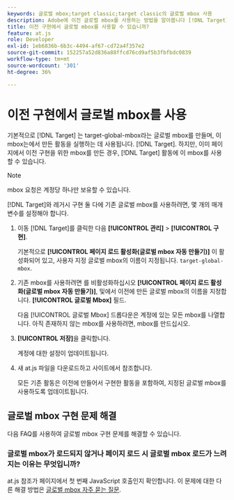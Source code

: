 ```yaml
---
keywords: 글로벌 mbox;target classic;target classic의 글로벌 mbox 사용
description: Adobe에 이전 글로벌 mbox를 사용하는 방법을 알아봅니다 [!DNL Target] 활동은 기존 구현을 위해 페이지에 글로벌 mbox를 이미 만든 경우입니다.
title: 이전 구현에서 글로벌 mbox를 사용할 수 있습니까?
feature: at.js
role: Developer
exl-id: 1eb6836b-6b3c-4494-af67-cd72a4f357e2
source-git-commit: 152257a52d836a88ffcd76cd9af5b3fbfbdc0839
workflow-type: tm+mt
source-wordcount: '301'
ht-degree: 36%

---
```


# 이전 구현에서 글로벌 mbox를 사용

기본적으로 [!DNL Target] 는 target-global-mbox라는 글로벌 mbox를 만들며, 이 mbox는에서 만든 활동을 실행하는 데 사용됩니다. [!DNL Target]. 하지만, 이미 페이지에서 이전 구현을 위한 mbox를 만든 경우, [!DNL Target] 활동에 이 mbox를 사용할 수 있습니다.

>[!NOTE]
>
>mbox 요청은 계정당 하나만 보유할 수 있습니다.

[!DNL Target]와 레거시 구현 둘 다에 기존 글로벌 mbox를 사용하려면, 몇 개의 매개 변수를 설정해야 합니다.

1. 이동 [!DNL Target]를 클릭한 다음 **[!UICONTROL 관리]** > **[!UICONTROL 구현]**.

   기본적으로 **[!UICONTROL 페이지 로드 활성화(글로벌 mbox 자동 만들기)]** 이 활성화되어 있고, 사용자 지정 글로벌 mbox의 이름이 지정됩니다. `target-global-mbox`.

1. 기존 mbox를 사용하려면 를 비활성화하십시오 **[!UICONTROL 페이지 로드 활성화(글로벌 mbox 자동 만들기)]**, 및에서 이전에 만든 글로벌 mbox의 이름을 지정합니다. **[!UICONTROL 글로벌 Mbox]** 필드.

   다음 [!UICONTROL 글로벌 Mbox] 드롭다운은 계정에 있는 모든 mbox를 나열합니다. 아직 존재하지 않는 mbox를 사용하려면, mbox를 만드십시오.

1. **[!UICONTROL 저장]**&#x200B;을 클릭합니다.

   계정에 대한 설정이 업데이트됩니다.

1. 새 at.js 파일을 다운로드하고 사이트에서 참조합니다.

   모든 기존 활동은 이전에 만들어서 구현한 활동을 포함하여, 지정된 글로벌 mbox를 사용하도록 업데이트됩니다.

## 글로벌 mbox 구현 문제 해결

다음 FAQ를 사용하여 글로벌 mbox 구현 문제를 해결할 수 있습니다.

### 글로벌 mbox가 로드되지 않거나 페이지 로드 시 글로벌 mbox 로드가 느려지는 이유는 무엇입니까?

at.js 참조가 페이지에서 첫 번째 JavaScript 호출인지 확인합니다. 이 문제에 대한 다른 해결 방법은 [글로벌 mbox 자주 묻는 질문](/help/main/c-implementing-target/c-implementing-target-for-client-side-web/c-target-atjs-faq/global-mbox-frequently-asked-questions.md).
